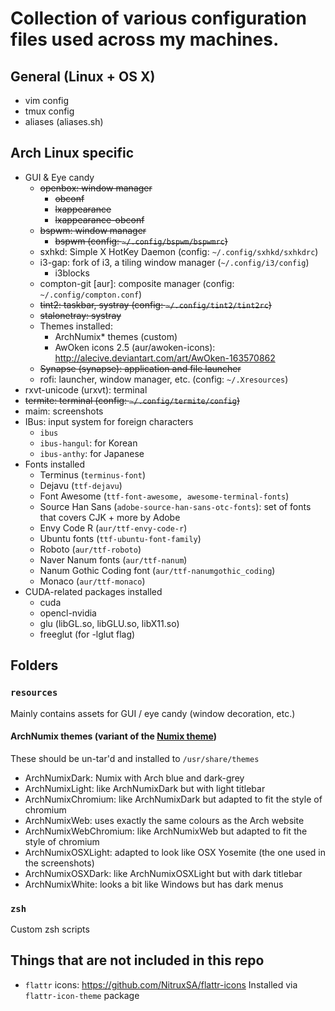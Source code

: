 # Collection of various configuration files used across my machines.

## General (Linux + OS X)
 * vim config
 * tmux config
 * aliases (aliases.sh)

## Arch Linux specific
 * GUI & Eye candy
   * ~~openbox: window manager~~
     * ~~obconf~~
     * ~~lxappearance~~
     * ~~lxappearance-obconf~~
   * ~~bspwm: window manager~~
     * ~~bspwm (config: `~/.config/bspwm/bspwmrc`)~~
   * sxhkd: Simple X HotKey Daemon (config: `~/.config/sxhkd/sxhkdrc`)
   * i3-gap: fork of i3, a tiling window manager (`~/.config/i3/config`)
     * i3blocks
   * compton-git [aur]: composite manager (config: `~/.config/compton.conf`)
   * ~~tint2: taskbar, systray (config: `~/.config/tint2/tint2rc`)~~
   * ~~stalonetray: systray~~
   * Themes installed:
     * ArchNumix\* themes (custom)
     * AwOken icons 2.5 (aur/awoken-icons): http://alecive.deviantart.com/art/AwOken-163570862
   * ~~Synapse (synapse): application and file launcher~~
   * rofi: launcher, window manager, etc. (config: `~/.Xresources`)
 * rxvt-unicode (urxvt): terminal
 * ~~termite: terminal (config: `~/.config/termite/config`)~~
 * maim: screenshots
 * IBus: input system for foreign characters
   * `ibus`
   * `ibus-hangul`: for Korean
   * `ibus-anthy`: for Japanese
 * Fonts installed
   * Terminus (`terminus-font`)
   * Dejavu (`ttf-dejavu`)
   * Font Awesome (`ttf-font-awesome, awesome-terminal-fonts`)
   * Source Han Sans (`adobe-source-han-sans-otc-fonts`): set of fonts that covers CJK + more by Adobe
   * Envy Code R (`aur/ttf-envy-code-r`)
   * Ubuntu fonts (`ttf-ubuntu-font-family`)
   * Roboto (`aur/ttf-roboto`)
   * Naver Nanum fonts (`aur/ttf-nanum`)
   * Nanum Gothic Coding font (`aur/ttf-nanumgothic_coding`)
   * Monaco (`aur/ttf-monaco`)
 * CUDA-related packages installed
   * cuda
   * opencl-nvidia
   * glu (libGL.so, libGLU.so, libX11.so)
   * freeglut (for -lglut flag)

## Folders
### `resources`
Mainly contains assets for GUI / eye candy (window decoration, etc.)
#### ArchNumix themes (variant of the [Numix theme](https://numixproject.org/))
These should be un-tar'd and installed to `/usr/share/themes`
 * ArchNumixDark: Numix with Arch blue and dark-grey
 * ArchNumixLight: like ArchNumixDark but with light titlebar
 * ArchNumixChromium: like ArchNumixDark but adapted to fit the style of chromium
 * ArchNumixWeb: uses exactly the same colours as the Arch website
 * ArchNumixWebChromium:  like ArchNumixWeb but adapted to fit the style of chromium
 * ArchNumixOSXLight: adapted to look like OSX Yosemite (the one used in the screenshots)
 * ArchNumixOSXDark: like ArchNumixOSXLight but with dark titlebar
 * ArchNumixWhite: looks a bit like Windows but has dark menus

### `zsh`
Custom zsh scripts

## Things that are not included in this repo
 * `flattr` icons: https://github.com/NitruxSA/flattr-icons
    Installed via `flattr-icon-theme` package
